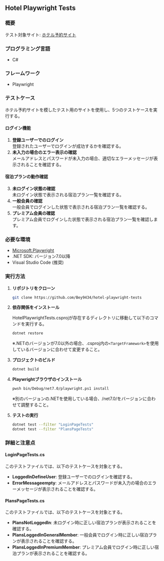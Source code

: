 ## Hotel Playwright Tests

### 概要

テスト対象サイト: [ホテル予約サイト](https://hotel.testplanisphere.dev/ja/index.html)

### プログラミング言語

- C#

### フレームワーク

- Playwright

### テストケース

ホテル予約サイトを模したテスト用のサイトを使用し、5つのテストケースを実行する。

#### ログイン機能

1. **登録ユーザーでのログイン**  
   登録されたユーザーでログインが成功するかを確認する。
2. **未入力の場合のエラー表示の確認**  
   メールアドレスとパスワードが未入力の場合、適切なエラーメッセージが表示されることを確認する。

#### 宿泊プランの動作確認

3. **未ログイン状態の確認**  
   未ログイン状態で表示される宿泊プラン一覧を確認する。
4. **一般会員の確認**  
   一般会員でログインした状態で表示される宿泊プラン一覧を確認する。
5. **プレミアム会員の確認**  
   プレミアム会員でログインした状態で表示される宿泊プラン一覧を確認します。

### 必要な環境

- [Microsoft.Playwright](https://playwright.dev/dotnet/docs/intro)
- .NET SDK: バージョン7.0以降
- Visual Studio Code (推奨)

### 実行方法

1. **リポジトリをクローン**

   ```sh
   git clone https://github.com/Bey9434/hotel-playwright-tests
   ```

2. **依存関係をインストール**

   HotelPlaywrightTests.csprojが存在するディレクトリに移動して以下のコマンドを実行する。

   ```sh
   dotnet restore
   ```

   ※.NETのバージョンが7.0以外の場合、.csproj内の`<TargetFramework>`を使用しているバージョンに合わせて変更すること。

3. **プロジェクトのビルド**

   ```sh
   dotnet build
   ```

4. **Playwrightブラウザのインストール**

   ```sh
   pwsh bin/Debug/net7.0/playwright.ps1 install
   ```

   ※別のバージョンの.NETを使用している場合、/net7.0/をバージョンに合わせて調整すること。

5. **テストの実行**

   ```sh
   dotnet test --filter "LoginPageTests"
   dotnet test --filter "PlansPageTests"
   ```

### 詳細と注意点

#### LoginPageTests.cs

このテストファイルでは、以下のテストケースを対象とする。

- **LoggedInDefineUser**: 登録ユーザーでのログインを確認する。
- **ErrorMessageempty**: メールアドレスとパスワードが未入力の場合のエラーメッセージが表示されることを確認する。

#### PlansPageTests.cs

このテストファイルでは、以下のテストケースを対象とする。

- **PlansNotLoggedIn**: 未ログイン時に正しい宿泊プランが表示されることを確認する。
- **PlansLoggedInGeneralMember**: 一般会員でログイン時に正しい宿泊プランが表示されることを確認する。
- **PlansLoggedInPremiumMember**: プレミアム会員でログイン時に正しい宿泊プランが表示されることを確認する。

